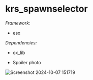 # krs_spawnselector

*Framework:*
- esx

*Dependencies:*
- ox_lib

* Spoiler photo

![Screenshot 2024-10-07 151719](https://github.com/user-attachments/assets/0826eaa8-c060-4113-a8ff-e343984f584f)
